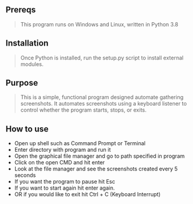 ## Prereqs
> This program runs on Windows and Linux, written in Python 3.8

## Installation
> Once Python is installed, run the setup.py script to install external modules.

## Purpose
> This is a simple, functional program designed automate gathering screenshots.
> It automates screenshots using a keyboard listener to control whether the program starts, stops, or exits.

## How to use
- Open up shell such as Command Prompt or Terminal
- Enter directory with program and run it
- Open the graphical file manager and go to path specified in program
- Click on the open CMD and hit enter
- Look at the file manager and see the screenshots created every 5 seconds
- If you want the program to pause hit Esc
- If you want to start again hit enter again.
- OR if you would like to exit hit Ctrl + C (Keyboard Interrupt)